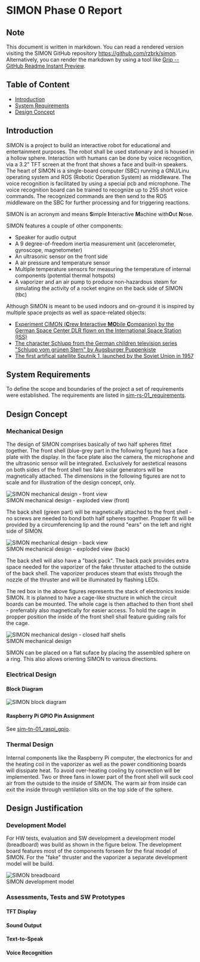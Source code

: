 # SIMON Phase 0 Report

## Note
This document is written in markdown. You can read a rendered version visiting
the SIMON GitHub repository <https://github.com/rzbrk/simon>. Alternatively,
you can render the markdown by using a tool like [Grip -- GitHub Readme Instant Preview](https://github.com/joeyespo/grip).

## Table of Content
* [Introduction](#introduction)
* [System Requirements](#system-requirements)
* [Design Concept](#design-concept)

## Introduction
SIMON is a project to build an interactive robot for educational and
entertainment purposes. The robot shall be used stationary and is housed in a
hollow sphere. Interaction with humans can be done by voice recognition, via a
3.2" TFT screen at the front that shows a face and built-in speakers. The heart
of SIMON is a single-board computer (SBC) running a GNU/Linu operating system
and ROS (Robotic Operation System) as middleware. The voice recognition is
facilitated by using a special pcb and microphone. The voice recognition board
can be trained to recognize up to 255 short voice commands. The recognized
commands are then send to the ROS middleware on the SBC for further processing
and for triggering reactions.

SIMON is an acronym and means **S**imple **I**nteractive **M**achine
with**O**ut **N**ose.

SIMON features a couple of other components:
* Speaker for audio output
* A 9 degree-of-freedom inertia measurement unit (accelerometer, gyroscope,
  magnetometer)
* An ultrasonic sensor on the front side
* A air pressure and temperature sensor
* Multiple temperature sensors for measuring the temperature of internal
  components (potential thermal hotspots)
* A vaporizer and an air pump to produce non-hazardous steam for simulating the
  activity of a rocket engine on the back side of SIMON (tbc)

Although SIMON is meant to be used indoors and on-ground it is inspired by
multiple space projects as well as space-related objects:

* [Experiment CIMON (**C**rew **I**nteractive **MO**bile **C**ompanion) by the German Space Center DLR flown on the International Space Station (ISS)](https://duckduckgo.com/?q=cimon+iss&t=h_&iax=images&ia=images)
* [The character Schlupp from the German children television series "Schlupp vom grünen Stern" by Augsburger Puppenkiste](https://duckduckgo.com/?q=schlupp+vom+gr%C3%BCnen+stern&t=h_&iar=images&iax=images&ia=images)
* [The first artifical satellite Sputnik 1, launched by the Soviet Union in
  1957](https://duckduckgo.com/?q=sputnik+1+1957&t=h_&iar=images&iax=images&ia=images)

## System Requirements
To define the scope and boundaries of the project a set of requirements were
established. The requirements are listed in [sim-rs-01_requirements](sim-rs-01_requirements.md). 

## Design Concept

### Mechanical Design
The design of SIMON comprises basically of two half spheres fittet together.
The front shell (blue-grey part in the following figure) has a face plate with
the display. In the face plate also the camera, the microphone and the
ultrasonic sensor will be integrated. Exclusively for aestetical reasons on
both sides of the front shell two fake solar generators will be magnetically
attached. The dimensions in the following figures are not to scale and for
illustration of the design concept, only.

![SIMON mechanical design - front
view](/assets/images/simon_design_concept_01.png)<br>
SIMON mechanical design - exploded view (front)

The back shell (green part) will be magnetically attached to the front shell -
no screws are needed to bond both half spheres together. Propper fit will be
provided by a circumferencing lip and the round "ears" on the left and right
side of SIMON.

![SIMON mechanical design - back
view](/assets/images/simon_design_concept_02.png)<br>
SIMON mechanical design - exploded view (back)

The back shell will also have a "back pack". The back pack provides extra space
needed for the vaporizer of the fake thruster attached to the outside of the
back shell. The vaporizer produces steam that exists through the nozzle of the
thruster and will be illuminated by flashing LEDs.

The red box in the above figures represents the stack of electronics inside
SIMON. It is planned to have a cage-like structure in which the circuit boards
can be mounted. The whole cage is then attached to then front shell -
preferrably also magnetically for easier access. To hold the cage in propper
position the inside of the front shell shall feature guiding rails for the
cage.

![SIMON mechanical design - closed half shells](/assets/images/simon_design_concept_03.png)<br>
SIMON mechanical design

SIMON can be placed on a flat suface by placing the assembled sphere on a ring.
This also allows orienting SIMON to various directions.

### Electrical Design

#### Block Diagram
![SIMON block diagram](/assets/images/simon_prelimdesign.drawio.png "Preliminary design")

#### Raspberry Pi GPIO Pin Assignment
See [sim-tn-01_raspi_gpio](sim-tn-01_raspi_gpio.md).

### Thermal Design
Internal components like the Raspberry Pi computer, the electronics for and the
heating coil in the vaporizer as well as the power conditioning boards will
dissipate heat. To avoid over-heating cooling by convection will be
implemented. Two or three fans in lower part of the front shell will suck cool
air from the outside to the inside of SIMON. The warm air from inside can exit
the inside through ventilation slits on the top side of the sphere.

## Design Justification

### Development Model

For HW tests, evaluation and SW development a development model (breadboard)
was build as shown in the figure below. The development board features most of
the components forseen for the final model of SIMON. For the "fake" thruster
and the vaporizer a separate development model will be build.

![SIMON breadboard](/assets/images/breadboard.jpg)<br>
SIMON development model

### Assessments, Tests and SW Prototypes

#### TFT Display

#### Sound Output

#### Text-to-Speak

#### Voice Recognition
